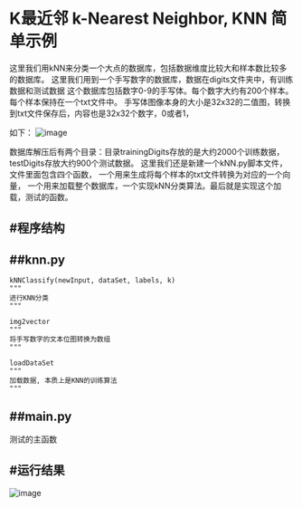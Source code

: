 K最近邻 k-Nearest Neighbor, KNN 简单示例
=======

 这里我们用kNN来分类一个大点的数据库，包括数据维度比较大和样本数比较多的数据库。
 这里我们用到一个手写数字的数据库，数据在digits文件夹中，有训练数据和测试数据
 这个数据库包括数字0-9的手写体。每个数字大约有200个样本。每个样本保持在一个txt文件中。
 手写体图像本身的大小是32x32的二值图，转换到txt文件保存后，内容也是32x32个数字，0或者1，
 
 如下：
![image](https://github.com/gatieme/AderXCoding/blob/master/machinelearning/K-Nearest-Neighbor/recognition/handwritedigits.png)

数据库解压后有两个目录：目录trainingDigits存放的是大约2000个训练数据，testDigits存放大约900个测试数据。
这里我们还是新建一个kNN.py脚本文件，文件里面包含四个函数，
一个用来生成将每个样本的txt文件转换为对应的一个向量，
一个用来加载整个数据库，一个实现kNN分类算法。最后就是实现这个加载，测试的函数。

#程序结构
-------

##knn.py
-------
```
kNNClassify(newInput, dataSet, labels, k)
"""
进行KNN分类
"""  

img2vector
"""
将手写数字的文本位图转换为数组
"""  

loadDataSet
"""
加载数据, 本质上是KNN的训练算法
"""  

```


##main.py
-------
测试的主函数

#运行结果
-------

![image](https://github.com/gatieme/AderXCoding/blob/master/machinelearning/K-Nearest-Neighbor/recognition/result.png)